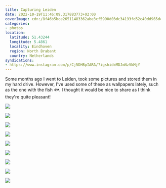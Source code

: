 ```yaml
---
title: Capturing Leiden
date: 2022-10-19T11:46:09.317883773+02:00
coverImage: cdn:/8f46b5bce26511483362abe3cf5990d03dc34193fd52c40dd965dcb1a1cd52f8
categories:
- photos
location:
  latitude: 51.43244
  longitude: 5.4861
  locality: Eindhoven
  region: North Brabant
  country: Netherlands
syndications:
- https://www.instagram.com/p/Cj5DHBpIARA/?igshid=MDJmNzVkMjY
---
```


<style>
.grid-kflctqkpsm {
  grid-template-areas:
    "a a"
    "b c"
    "d d"
    "e f"
    "g g"
    "h i";
}

.grid-kflctqkpsm > *:nth-child(1) { grid-area: a; }
.grid-kflctqkpsm > *:nth-child(2) { grid-area: b; }
.grid-kflctqkpsm > *:nth-child(3) { grid-area: c; }
.grid-kflctqkpsm > *:nth-child(4) { grid-area: d; }
.grid-kflctqkpsm > *:nth-child(5) { grid-area: e; }
.grid-kflctqkpsm > *:nth-child(6) { grid-area: f; }
.grid-kflctqkpsm > *:nth-child(7) { grid-area: g; }
.grid-kflctqkpsm > *:nth-child(8) { grid-area: h; }
.grid-kflctqkpsm > *:nth-child(9) { grid-area: i; }
</style>

Some months ago I went to Leiden, took some pictures and stored them in my hard drive. However, I've used some of these as wallpapers lately, such as the one with the fish 🐟. I thought it would be nice to share as I think they're quite pleasant!

<div class="fw grid-kflctqkpsm fg">

![](cdn:/31b810304b2f162cf5513cd706ceadd510717c6a24ab9fe97ccc88e2dbc3f2d5)

![](cdn:/9f07caae70c5f71dbc6841cb34780dff1cd9996fa8bd9b87949c0ae53e6b195c)

![](cdn:/8e7fc3c61d3a8deba4efd438a916116c9558e15cac5a5c15f861ceb77ee5612e)

![](cdn:/8f46b5bce26511483362abe3cf5990d03dc34193fd52c40dd965dcb1a1cd52f8)

![](cdn:/38d72abdd87248b245d8421dab03631e03a920d2d0078c9e899b30fba222b7a2)

![](cdn:/517feb719fb7e75cc82dd9979fea0cab8071ddca1eaafbbb3d3442223b62cffe)

![](cdn:/ae8910a3d804d035d5aac4be92574d9c4da521ee9e2cc4506f5461b01dd65bc6)

![](cdn:/7d92543022a0db16f1c3919f052a0f5b0c7155b241f43a03ece9f5dc78c3cbc1)

![](cdn:/46232a72689483d30457306d1fa00d7de2a713ec26cb2e9a0c4448b8559baf63)

</div>
